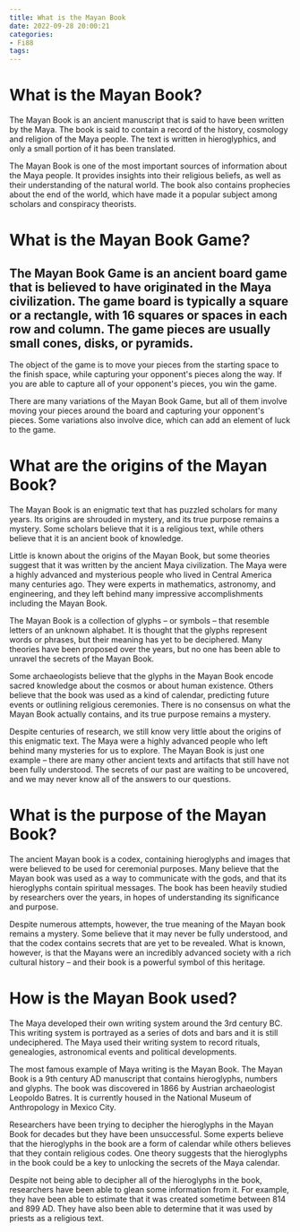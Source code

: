 ```yaml
---
title: What is the Mayan Book
date: 2022-09-28 20:00:21
categories:
- Fi88
tags:
---
```



#  What is the Mayan Book?

The Mayan Book is an ancient manuscript that is said to have been written by the Maya. The book is said to contain a record of the history, cosmology and religion of the Maya people. The text is written in hieroglyphics, and only a small portion of it has been translated.

The Mayan Book is one of the most important sources of information about the Maya people. It provides insights into their religious beliefs, as well as their understanding of the natural world. The book also contains prophecies about the end of the world, which have made it a popular subject among scholars and conspiracy theorists.

#  What is the Mayan Book Game?

## The Mayan Book Game is an ancient board game that is believed to have originated in the Maya civilization. The game board is typically a square or a rectangle, with 16 squares or spaces in each row and column. The game pieces are usually small cones, disks, or pyramids.

The object of the game is to move your pieces from the starting space to the finish space, while capturing your opponent's pieces along the way. If you are able to capture all of your opponent's pieces, you win the game.

There are many variations of the Mayan Book Game, but all of them involve moving your pieces around the board and capturing your opponent's pieces. Some variations also involve dice, which can add an element of luck to the game.

#  What are the origins of the Mayan Book?

The Mayan Book is an enigmatic text that has puzzled scholars for many years. Its origins are shrouded in mystery, and its true purpose remains a mystery. Some scholars believe that it is a religious text, while others believe that it is an ancient book of knowledge.

Little is known about the origins of the Mayan Book, but some theories suggest that it was written by the ancient Maya civilization. The Maya were a highly advanced and mysterious people who lived in Central America many centuries ago. They were experts in mathematics, astronomy, and engineering, and they left behind many impressive accomplishments including the Mayan Book.

The Mayan Book is a collection of glyphs – or symbols – that resemble letters of an unknown alphabet. It is thought that the glyphs represent words or phrases, but their meaning has yet to be deciphered. Many theories have been proposed over the years, but no one has been able to unravel the secrets of the Mayan Book.

Some archaeologists believe that the glyphs in the Mayan Book encode sacred knowledge about the cosmos or about human existence. Others believe that the book was used as a kind of calendar, predicting future events or outlining religious ceremonies. There is no consensus on what the Mayan Book actually contains, and its true purpose remains a mystery.

Despite centuries of research, we still know very little about the origins of this enigmatic text. The Maya were a highly advanced people who left behind many mysteries for us to explore. The Mayan Book is just one example – there are many other ancient texts and artifacts that still have not been fully understood. The secrets of our past are waiting to be uncovered, and we may never know all of the answers to our questions.

#  What is the purpose of the Mayan Book?

The ancient Mayan book is a codex, containing hieroglyphs and images that were believed to be used for ceremonial purposes. Many believe that the Mayan book was used as a way to communicate with the gods, and that its hieroglyphs contain spiritual messages. The book has been heavily studied by researchers over the years, in hopes of understanding its significance and purpose.

Despite numerous attempts, however, the true meaning of the Mayan book remains a mystery. Some believe that it may never be fully understood, and that the codex contains secrets that are yet to be revealed. What is known, however, is that the Mayans were an incredibly advanced society with a rich cultural history – and their book is a powerful symbol of this heritage.

#  How is the Mayan Book used?

The Maya developed their own writing system around the 3rd century BC. This writing system is portrayed as a series of dots and bars and it is still undeciphered. The Maya used their writing system to record rituals, genealogies, astronomical events and political developments.

The most famous example of Maya writing is the Mayan Book. The Mayan Book is a 9th century AD manuscript that contains hieroglyphs, numbers and glyphs. The book was discovered in 1866 by Austrian archaeologist Leopoldo Batres. It is currently housed in the National Museum of Anthropology in Mexico City.

Researchers have been trying to decipher the hieroglyphs in the Mayan Book for decades but they have been unsuccessful. Some experts believe that the hieroglyphs in the book are a form of calendar while others believes that they contain religious codes. One theory suggests that the hieroglyphs in the book could be a key to unlocking the secrets of the Maya calendar.

Despite not being able to decipher all of the hieroglyphs in the book, researchers have been able to glean some information from it. For example, they have been able to estimate that it was created sometime between 814 and 899 AD. They have also been able to determine that it was used by priests as a religious text.